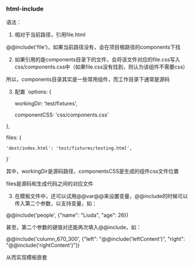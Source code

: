 ### html-include

语法：

1. 相对于当前路径，引用file.html

@@include('file')，如果当前路径没有，会在项目根路径的components下找


2. 如果引用的是components目录下的文件，会将该文件对应的file.css写入css/components.css中（如果file.css没有找到，则认为该组件不需要css）

所以，components目录其实是一些常用组件，而工作目录下通常是源码


3. 配置
  `options: {

    workingDir: 'test/fixtures',

    componentCSS: 'css/components.css'

  },

  files: {

    'dest/index.html': 'test/fixtures/testing.html',
    
  }`

  其中，workingDir是源码路径，componentsCSS是生成的组件css文件位置

  files是源码和生成代码之间的对应文件


3. 在模板文件中，还可以试用@@var@@来设置变量，@@include的时候可以传入第二个参数，以支持变量，如：

  @@include('people', {"name": "Liuda", "age": 26})

  甚至，第二个参数的键值对还能再次填入@@include，如：

  @@include('column_670_300', {"left": "@@include('leftContent')", "right": "@@include('rightContent')"})

  从而实现模板嵌套